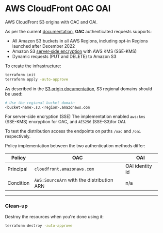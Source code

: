 # AWS CloudFront OAC OAI

AWS CloudFront S3 origina with OAC and OAI.

As per the current [documentation][1], **OAC** authenticated requests supports:

- All Amazon S3 buckets in all AWS Regions, including opt-in Regions launched after December 2022
- Amazon S3 [server-side encryption][2] with AWS KMS (SSE-KMS)
- Dynamic requests (PUT and DELETE) to Amazon S3

To create the infrastructure:

```sh
terraform init
terraform apply -auto-approve
```

As described in the [S3 origin documentation][3], S3 regional domains should be used:

```sh
# Use the regional bucket domain
<bucket-name>.s3.<region>.amazonaws.com
```

For server-side encryption (SSE) The implementation enabled `aws:kms` (SSE-KMS) encryption for OAC, and `AES256` (SSE-S3)for OAI.

To test the distribution access the endpoints on paths `/oac` and `/oai` respectively.

Policy implementation between the two authentication methods differ:

| Policy | OAC | OAI |
|-|-|-|
| Principal | `cloudfront.amazonaws.com` | OAI identity id |
| Condition | `AWS:SourceArn` with the distribution ARN | n/a|

---

### Clean-up

Destroy the resources when you're done using it:

```sh
terraform destroy -auto-approve
```

[1]: https://docs.aws.amazon.com/AmazonCloudFront/latest/DeveloperGuide/private-content-restricting-access-to-s3.html
[2]: https://docs.aws.amazon.com/AmazonS3/latest/userguide/serv-side-encryption.html
[3]: https://docs.aws.amazon.com/AmazonCloudFront/latest/DeveloperGuide/DownloadDistS3AndCustomOrigins.html#using-s3-as-origin
